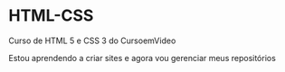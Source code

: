# HTML-CSS
 Curso de HTML 5 e CSS 3 do CursoemVideo

 Estou aprendendo a criar sites e agora vou gerenciar meus repositórios
